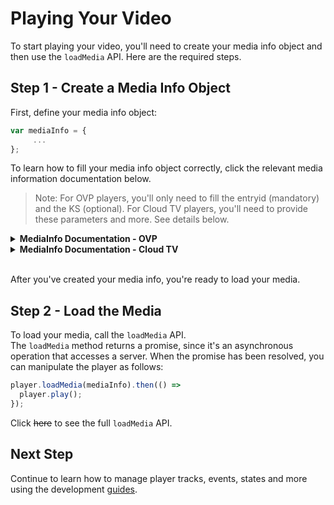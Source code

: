 # Playing Your Video 
To start playing your video, you'll need to create your media info object and then use the `loadMedia` API. Here are the required steps.

## Step 1 - Create a Media Info Object
First, define your media info object:
```js
var mediaInfo = {
     ...
};
```

To learn how to fill your media info object correctly, click the relevant media information documentation below.
>Note: For OVP players, you'll only need to fill the entryid (mandatory) and the KS (optional). For Cloud TV players, you'll need to provide these parameters and more. See details below.

<details><summary><b>MediaInfo Documentation - OVP</b></summary>
<p>

### `mediaInfo` Structure

```js
{
  entryId: string,
  ks: string
}
```

**Parameters**

|  Name | Type  |Required| Description| Possible Values | Default Value |
|---|---|---|---|---|---|
| `entryId` | `string` | V | The entry ID of the media|
| `ks` | `string` | | The KS (Kaltura Session) secret|

### Examples
#### Basic Usage
```js
var mediaInfo = {
  entryId: 'YOUR_ENTRY_ID'
};
```
#### Using the KS
```js
var mediaInfo = {
  entryId: 'YOUR_ENTRY_ID',
  ks: 'YOUR_KS'
};
```

</p>
</details>

<details><summary><b>MediaInfo Documentation - Cloud TV</b></summary>
<p>

### `mediaInfo` Structure
```js
{
  entryId: string,
  ks: string,
  mediaType: string, 
  contextType: string, 
  protocol: string, 
  fileIds: string, 
  formats: Array<string> 
}
```

**Parameters**

|  Name | Type  |Required| Description| Possible Values | Default Value
|---|---|---|---|---|---|
| `entryId` | `string` | V | The entry ID of the media
| `mediaType` | `string` | | The type of the specific media | `"media"`, `"epg"`, `"recording"` | `"media"`
| `contextType` | `string` | | The playback context type | `"PLAYBACK"`, `"CATCHUP"`, `"START_OVER"`, `"TRAILER"` | `"PLAYBACK"`
| `ks` | `string` | | The KS (Kaltura Session) secret
| `protocol` | `string` | | The protocol of the specific media | `"https"`, `"http"`  
| `fileIds` | `string` | | List of comma-separated media file IDs
| `formats` | `Array<string>` | | Device types as defined in the system.


## Examples

Let's look at some examples.

### Basic Usage
```js
var mediaInfo = {
  entryId: 'YOUR_ENTRY_ID'
};
```

### Using the KS
```js
var mediaInfo = {
  entryId: 'YOUR_ENTRY_ID',
  ks: 'YOUR_KS'
  ...
};
```

### Specify a Protocol
```js
var mediaInfo = {
  entryId: 'YOUR_ENTRY_ID',
  protocol: 'https'
  ...
};
```

### Specify a Media Type
```js
var mediaInfo = {
  entryId: 'YOUR_ENTRY_ID',
  mediaType: 'epg'
  ...
};
```

### Specify a Context Type
```js
var mediaInfo = {
  entryId: 'YOUR_ENTRY_ID',
  contextType: 'TRAILER'
  ...
};
```

### Specify the File IDs
```js
var mediaInfo = {
  entryId: 'YOUR_ENTRY_ID',
  fileIds: 'FILE_ID1,FILE_ID2'
  ...
};
```

### Specify Device Formats
```js
var mediaInfo = {
  entryId: 'YOUR_ENTRY_ID',
  formats: ['Device_Format_1', 'Device_Format_2', 'Device_Format_3']
  ...
};
```

</p>
</details>


<br>After you've created your media info, you're ready to load your media.

## Step 2 - Load the Media
To load your media, call the `loadMedia` API. 
<br>The `loadMedia` method returns a promise, since it's an asynchronous operation that accesses a server. When the promise has been resolved, you can manipulate the player as follows:
```js
player.loadMedia(mediaInfo).then(() =>
  player.play();
});
```

Click ~~here~~ to see the full `loadMedia` API.


## Next Step
Continue to learn how to manage player tracks, events, states and more using the development [guides](./guides.md).
